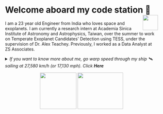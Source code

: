 # Welcome aboard my code station <img align="right" src="https://media.giphy.com/media/LmNwrBhejkK9EFP504/giphy.gif" width="50" height="50" />🚀

I am a 23 year old Engineer from India who loves space and exoplanets. I am currently a research intern at Academia Sinica Institute of Astronomy and Astrophysics, Taiwan, over the summer to work on Temperate Exoplanet Candidates' Detection using TESS, under the supervision of Dr. Alex Teachey. Previously, I worked as a Data Analyst at ZS Associates.

<details>
  <summary><i> If you want to know more about me, go warp speed through my ship 🛰️ sailing at 27,580 km/h (or 17,130 mph). Click <b> Here </b></i>
<p align="center">  
  <img align="middle" src="https://media.giphy.com/media/26uf9QPzzlKPvQG5O/giphy.gif" width="120" height="120" />
  <img align="middle" src="https://media.giphy.com/media/USt6UttIL6e8hsK5Q7/giphy.gif" width="150" height="120" /> 
</p> </summary>  




<p align="center">
  <img align="right" src="https://media.giphy.com/media/j2NDJZct5aXPzQItQ9/giphy.gif" width="300" height="300" />
</p>


- 🔭 I’m currently finding ways to better detect Exoplanets during their transits
- 👯 I’m looking forward to applying to Graduate Schools this Fall
- 🌌 I previously worked at [ZS Associates](https://www.zs.com) as a Business Technology Analyst, developing and deploying automated data systems for pharmaceutical sales alignments
- ✨ Pronouns: He/him
- 🛸 Fun fact: I can code without coffee
- 🎼 Hobbies: [Music](https://www.youtube.com/playlist?list=PLwX1goq_zNSv1TEPV8gUh9gHFdG316yJc) (Piano, Guitar and Singing), meeting people's pets, watching Anime, connecting with people, cooking and doodling

![Chetan's github stats](https://github-readme-stats.vercel.app/api?username=chetanchawla&show_icons=true&hide_border=true)

If you want to talk about your universe or want to contact me for more details, any opportunity or for a potential collaboration, drop an email/message on:


<p align="center">
<a href="https://www.linkedin.com/in/chetan-chawla"> <img align="right" alt="LinkedIn" width="40px" src="https://logos-world.net/wp-content/uploads/2020/04/Linkedin-Symbol-700x394.png" />
</a> <a href="https://www.twitter.com/chetan_chawla_"> <img align="right" alt="Twitter" width="40px" src="https://logos-world.net/wp-content/uploads/2020/04/Twitter-Logo-700x394.png" /> </a> <a href="mailto:chetanchawlacc4@gmail.com"> <img align="right" alt="Gmail" width="30px" src="https://logos-world.net/wp-content/uploads/2020/11/Gmail-Logo-700x394.png" /> </a>
</p>


<p align="center">
<img align="middle" src="https://media.giphy.com/media/26AHqZycSplGWWPAI/giphy.gif" width="250" height="250" />
</p>

### `We're made of star stuff. We are a way for the cosmos to know itself`- _Carl Sagan_

</details>


